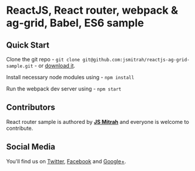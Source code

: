 # **ReactJS, React router, webpack & ag-grid, Babel, ES6 sample**

## **Quick Start**

Clone the git repo - `git clone git@github.com:jsmitrah/reactjs-ag-grid-sample.git` - or [download it](https://github.com/jsmitrah/reactjs-ag-grid-sample/zipball/master).

Install necessary node modules using - `npm install`

Run the webpack dev server using - `npm start`

## **Contributors**

React router sample is authored by **[JS Mitrah](http://www.MitrahSoft.com/)** and everyone is welcome to contribute.

## **Social Media**

You'll find us on [Twitter](https://twitter.com/MitrahSoft), [Facebook](http://www.facebook.com/MitrahSoft) and [Google+](https://plus.google.com/+MitrahsoftKovilpatti).